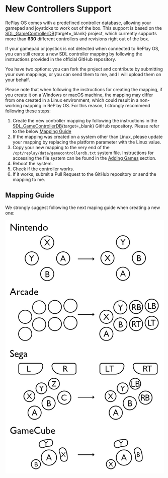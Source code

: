 # New Controllers Support

RePlay OS comes with a predefined controller database, allowing your gamepad and joysticks to work out of the box. This support is based on the [SDL_GameControllerDB](https://github.com/mdqinc/SDL_GameControllerDB){target=_blank} project, which currently supports more than **630** different controllers and revisions right out of the box.

If your gamepad or joystick is not detected when connected to RePlay OS, you can still create a new SDL controller mapping by following the instructions provided in the official GitHub repository.

You have two options: you can fork the project and contribute by submitting your own mappings, or you can send them to me, and I will upload them on your behalf.

Please note that when following the instructions for creating the mapping, if you create it on a Windows or macOS machine, the mapping may differ from one created in a Linux environment, which could result in a non-working mapping in RePlay OS. For this reason, I strongly recommend following these steps:

1. Create the new controller mapping by following the instructions in the [SDL_GameControllerDB](https://github.com/mdqinc/SDL_GameControllerDB){target=_blank} GitHub repository. Please refer to the below [Mapping Guide](#mapping-guide)
2. If the mapping was created on a system other than Linux, please update your mapping by replacing the platform parameter with the Linux value.
3. Copy your new mapping to the very end of the `/opt/replay/data/gamecontrollerdb.txt` system file. Instructions for accessing the file system can be found in the [Adding Games](addgames.md#transfer-roms-over-the-network-via-sftp) section.
4. Reboot the system.
5. Check if the controller works.
6. If it works, submit a Pull Request to the GitHub repository or send the mapping to me.

## Mapping Guide

We strongly suggest following the next maping guide when creating a new one:

![Mapping GUide](img/mapping_guide.png)